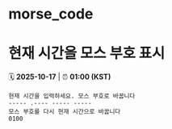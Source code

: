 # morse_code
# 현재 시간을 모스 부호 표시
<!-- MORSE_TIME_START -->
🗓️ **2025-10-17** | ⏰ **01:00 (KST)**

```
현재 시간을 입력하세요. 모스 부호로 바꿉니다
----- .---- ----- -----
모스 부호를 다시 현재 시간으로 바꿉니다
0100
```
<!-- MORSE_TIME_END -->
